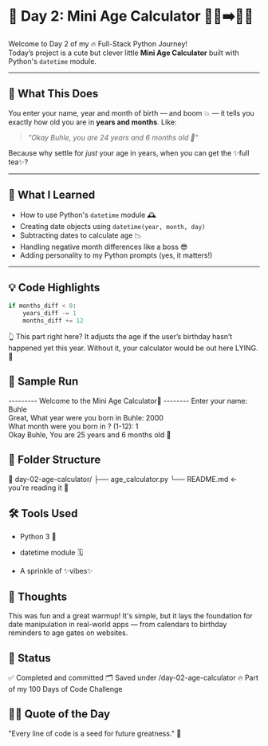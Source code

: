# 📆 Day 2: Mini Age Calculator 👶🏾➡️🧓🏾

Welcome to Day 2 of my 🔥 Full-Stack Python Journey!  
Today’s project is a cute but clever little **Mini Age Calculator** built with Python's `datetime` module.

---

## 🚀 What This Does

You enter your name, year and month of birth — and boom 💥 — it tells you exactly how old you are in **years and months**. Like:

> _"Okay Buhle, you are 24 years and 6 months old 🎁"_

Because why settle for *just* your age in years, when you can get the ✨full tea✨?

---

## 🧠 What I Learned

- How to use Python's `datetime` module 🕰️  
- Creating date objects using `datetime(year, month, day)`  
- Subtracting dates to calculate age 📉  
- Handling negative month differences like a boss 😎  
- Adding personality to my Python prompts (yes, it matters!)

---

## 💡 Code Highlights

```python
if months_diff < 0:
    years_diff -= 1
    months_diff += 12
```

👆 This part right here? It adjusts the age if the user’s birthday hasn’t happened yet this year.
Without it, your calculator would be out here LYING. 💅


## 🧪 Sample Run
--------- Welcome to the Mini Age Calculator🍄 --------
Enter your name: Buhle  
Great, What year were you born in Buhle: 2000  
What month were you born in ? (1-12): 1  
Okay Buhle, You are 25 years and 6 months old 🎁

## 📂 Folder Structure

📁 day-02-age-calculator/
├── age_calculator.py
└── README.md ← you're reading it 👀

## 🛠️ Tools Used

- Python 3 🐍

- datetime module 🗓️

- A sprinkle of ✨vibes✨

## 💬 Thoughts

This was fun and a great warmup!
It's simple, but it lays the foundation for date manipulation in real-world apps — from calendars to birthday reminders to age gates on websites.

## 📌 Status

✅ Completed and committed
🗂️ Saved under /day-02-age-calculator
🔥 Part of my 100 Days of Code Challenge

## 🧚🏾 Quote of the Day
"Every line of code is a seed for future greatness." 🌱